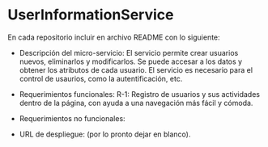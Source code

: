 # UserInformationService

En cada repositorio incluir en archivo README con lo siguiente:

- Descripción del micro-servicio: 
  El servicio permite crear usuarios nuevos, eliminarlos y modificarlos. Se puede accesar a los datos y obtener los atributos de cada usuario.
  El servicio es necesario para el control de usaurios, como la autentificación, etc.

- Requerimientos funcionales:
  R-1: Registro de usuarios y sus actividades dentro de la página, con ayuda a una navegación más fácil y cómoda.

- Requerimientos no funcionales:

- URL de despliegue: (por lo pronto dejar en blanco).

